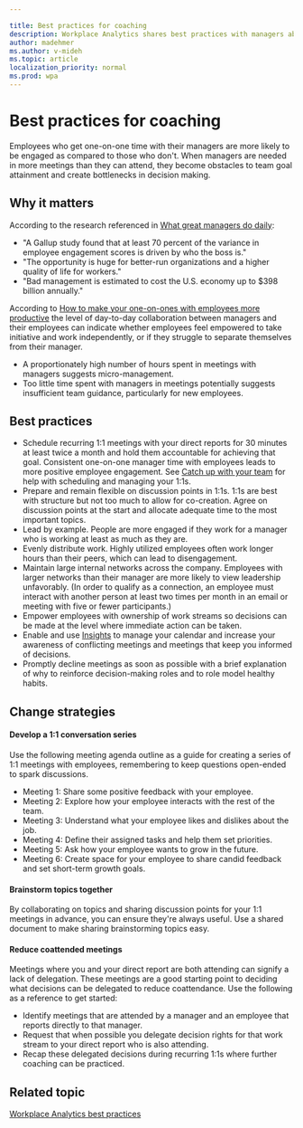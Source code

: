 ```yaml
---

title: Best practices for coaching
description: Workplace Analytics shares best practices with managers about coaching their teams
author: madehmer
ms.author: v-mideh
ms.topic: article
localization_priority: normal 
ms.prod: wpa
---
```


# Best practices for coaching

Employees who get one-on-one time with their managers are more likely to be engaged as compared to those who don't. When managers are needed in more meetings than they can attend, they become obstacles to team goal attainment and create bottlenecks in decision making.

## Why it matters

According to the research referenced in [What great managers do daily](https://insights.office.com/productivity/what-great-managers-do-daily/):

* "A Gallup study found that at least 70 percent of the variance in employee engagement scores is driven by who the boss is."
* "The opportunity is huge for better-run organizations and a higher quality of life for workers."
* "Bad management is estimated to cost the U.S. economy up to $398 billion annually."

According to [How to make your one-on-ones with employees more productive](https://insights.office.com/management-strategy/how-to-make-your-one-on-ones-with-employees-more-productive/) the level of day-to-day collaboration between managers and their employees can indicate whether employees feel empowered to take initiative and work independently, or if they struggle to separate themselves from their manager.

* A proportionately high number of hours spent in meetings with managers suggests micro-management.
* Too little time spent with managers in meetings potentially suggests insufficient team guidance, particularly for new employees.

## Best practices

* Schedule recurring 1:1 meetings with your direct reports for 30 minutes at least twice a month and hold them accountable for achieving that goal. Consistent one-on-one manager time with employees leads to more positive employee engagement. See [Catch up with your team](../myanalytics/use/use-the-insights.md#catch-up-with-your-team) for help with scheduling and managing your 1:1s.
* Prepare and remain flexible on discussion points in 1:1s. 1:1s are best with structure but not too much to allow for co-creation. Agree on discussion points at the start and allocate adequate time to the most important topics.
* Lead by example. People are more engaged if they work for a manager who is working at least as much as they are.
* Evenly distribute work. Highly utilized employees often work longer hours than their peers, which can lead to disengagement.
* Maintain large internal networks across the company. Employees with larger networks than their manager are more likely to view leadership unfavorably. (In order to qualify as a connection, an employee must interact with another person at least two times per month in an email or meeting with five or fewer participants.)
* Empower employees with ownership of work streams so decisions can be made at the level where immediate action can be taken.
* Enable and use [Insights](../myanalytics/use/use-the-insights.md#prepare-for-your-meetings) to manage your calendar and increase your awareness of conflicting meetings and meetings that keep you informed of decisions.
* Promptly decline meetings as soon as possible with a brief explanation of why to reinforce decision-making roles and to role model healthy habits.

## Change strategies

#### Develop a 1:1 conversation series

Use the following meeting agenda outline as a guide for creating a series of 1:1 meetings with employees, remembering to keep questions open-ended to spark discussions.

* Meeting 1: Share some positive feedback with your employee.
* Meeting 2: Explore how your employee interacts with the rest of the team.
* Meeting 3: Understand what your employee likes and dislikes about the job.
* Meeting 4: Define their assigned tasks and help them set priorities.
* Meeting 5: Ask how your employee wants to grow in the future.
* Meeting 6: Create space for your employee to share candid feedback and set short-term growth goals.

#### Brainstorm topics together

By collaborating on topics and sharing discussion points for your 1:1 meetings in advance, you can ensure they're always useful. Use a shared document to make sharing brainstorming topics easy.

#### Reduce coattended meetings

Meetings where you and your direct report are both attending can signify a lack of delegation. These meetings are a good starting point to deciding what decisions can be delegated to reduce coattendance. Use the following as a reference to get started:

* Identify meetings that are attended by a manager and an employee that reports directly to that manager.
* Request that when possible you delegate decision rights for that work stream to your direct report who is also attending.
* Recap these delegated decisions during recurring 1:1s where further coaching can be practiced.

## Related topic

[Workplace Analytics best practices](best-practices.md)
